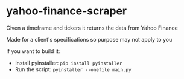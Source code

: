 # yahoo-finance-scraper

Given a timeframe and tickers it returns the data from Yahoo Finance

Made for a client's specifications so purpose may not apply to you

If you want to build it:

- Install pyinstaller: `pip install pyinstaller`
- Run the script: `pyinstaller --onefile main.py`
